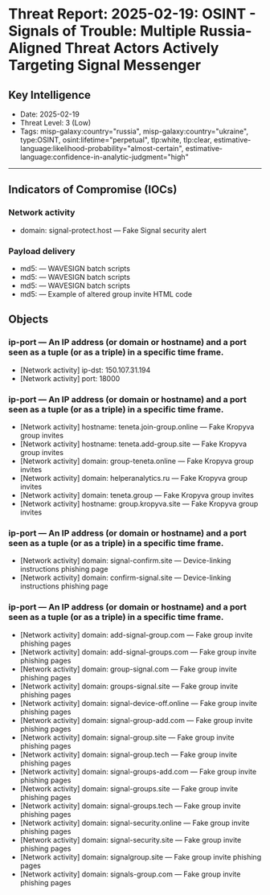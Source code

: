 # Threat Report: 2025-02-19: OSINT - Signals of Trouble: Multiple Russia-Aligned Threat Actors Actively Targeting Signal Messenger


## Key Intelligence
* Date: 2025-02-19
* Threat Level: 3 (Low)
* Tags: misp-galaxy:country="russia", misp-galaxy:country="ukraine", type:OSINT, osint:lifetime="perpetual", tlp:white, tlp:clear, estimative-language:likelihood-probability="almost-certain", estimative-language:confidence-in-analytic-judgment="high"

---

## Indicators of Compromise (IOCs)
### Network activity
* domain: signal-protect.host — Fake Signal security alert

### Payload delivery
* md5: <md5> — WAVESIGN batch scripts
* md5: <md5> — WAVESIGN batch scripts
* md5: <md5> — WAVESIGN batch scripts
* md5: <md5> — Example of altered group invite HTML code

## Objects
### ip-port — An IP address (or domain or hostname) and a port seen as a tuple (or as a triple) in a specific time frame.
* [Network activity] ip-dst: 150.107.31.194
* [Network activity] port: 18000

### ip-port — An IP address (or domain or hostname) and a port seen as a tuple (or as a triple) in a specific time frame.
* [Network activity] hostname: teneta.join-group.online — Fake Kropyva group invites
* [Network activity] hostname: teneta.add-group.site — Fake Kropyva group invites
* [Network activity] domain: group-teneta.online — Fake Kropyva group invites
* [Network activity] domain: helperanalytics.ru — Fake Kropyva group invites
* [Network activity] domain: teneta.group — Fake Kropyva group invites
* [Network activity] hostname: group.kropyva.site — Fake Kropyva group invites

### ip-port — An IP address (or domain or hostname) and a port seen as a tuple (or as a triple) in a specific time frame.
* [Network activity] domain: signal-confirm.site — Device-linking instructions phishing page
* [Network activity] domain: confirm-signal.site — Device-linking instructions phishing page

### ip-port — An IP address (or domain or hostname) and a port seen as a tuple (or as a triple) in a specific time frame.
* [Network activity] domain: add-signal-group.com — Fake group invite phishing pages
* [Network activity] domain: add-signal-groups.com — Fake group invite phishing pages
* [Network activity] domain: group-signal.com — Fake group invite phishing pages
* [Network activity] domain: groups-signal.site — Fake group invite phishing pages
* [Network activity] domain: signal-device-off.online — Fake group invite phishing pages
* [Network activity] domain: signal-group-add.com — Fake group invite phishing pages
* [Network activity] domain: signal-group.site — Fake group invite phishing pages
* [Network activity] domain: signal-group.tech — Fake group invite phishing pages
* [Network activity] domain: signal-groups-add.com — Fake group invite phishing pages
* [Network activity] domain: signal-groups.site — Fake group invite phishing pages
* [Network activity] domain: signal-groups.tech — Fake group invite phishing pages
* [Network activity] domain: signal-security.online — Fake group invite phishing pages
* [Network activity] domain: signal-security.site — Fake group invite phishing pages
* [Network activity] domain: signalgroup.site — Fake group invite phishing pages
* [Network activity] domain: signals-group.com — Fake group invite phishing pages
